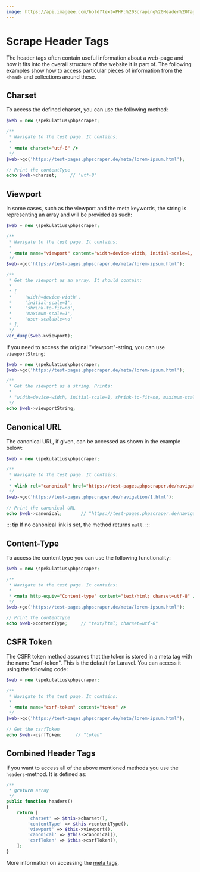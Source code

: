 ```yaml
---
image: https://api.imageee.com/bold?text=PHP:%20Scraping%20Header%20Tags&bg_image=https://images.unsplash.com/photo-1542762933-ab3502717ce7
---
```


# Scrape Header Tags

The header tags often contain useful information about a web-page and how it fits into the overall structure of the website it is part of. The following examples show how to access particular pieces of information from the `<head>` and collections around these.


## Charset

To access the defined charset, you can use the following method:

```php
$web = new \spekulatius\phpscraper;

/**
 * Navigate to the test page. It contains:
 *
 * <meta charset="utf-8" />
 */
$web->go('https://test-pages.phpscraper.de/meta/lorem-ipsum.html');

// Print the contentType
echo $web->charset;     // "utf-8"
```


## Viewport

In some cases, such as the viewport and the meta keywords, the string is representing an array and will be provided as such:

```php
$web = new \spekulatius\phpscraper;

/**
 * Navigate to the test page. It contains:
 *
 * <meta name="viewport" content="width=device-width, initial-scale=1, shrink-to-fit=no, maximum-scale=1, user-scalable=no" />
 */
$web->go('https://test-pages.phpscraper.de/meta/lorem-ipsum.html');

/**
 * Get the viewport as an array. It should contain:
 *
 * [
 *     'width=device-width',
 *     'initial-scale=1',
 *     'shrink-to-fit=no',
 *     'maximum-scale=1',
 *     'user-scalable=no'
 * ],
 */
var_dump($web->viewport);
```

If you need to access the original "viewport"-string, you can use `viewportString`:

```php
$web = new \spekulatius\phpscraper;
$web->go('https://test-pages.phpscraper.de/meta/lorem-ipsum.html');

/**
 * Get the viewport as a string. Prints:
 *
 * "width=device-width, initial-scale=1, shrink-to-fit=no, maximum-scale=1, user-scalable=no"
 */
echo $web->viewportString;
```


## Canonical URL

The canonical URL, if given, can be accessed as shown in the example below:

```php
$web = new \spekulatius\phpscraper;

/**
 * Navigate to the test page. It contains:
 *
 * <link rel="canonical" href="https://test-pages.phpscraper.de/navigation/2.html" />
 */
$web->go('https://test-pages.phpscraper.de/navigation/1.html');

// Print the canonical URL
echo $web->canonical;       // "https://test-pages.phpscraper.de/navigation/2.html"
```

::: tip
If no canonical link is set, the method returns `null`.
:::


## Content-Type

To access the content type you can use the following functionality:

```php
$web = new \spekulatius\phpscraper;

/**
 * Navigate to the test page. It contains:
 *
 * <meta http-equiv="Content-type" content="text/html; charset=utf-8" />
 */
$web->go('https://test-pages.phpscraper.de/meta/lorem-ipsum.html');

// Print the contentType
echo $web->contentType;     // "text/html; charset=utf-8"
```


## CSFR Token

The CSFR token method assumes that the token is stored in a meta tag with the name "csrf-token". This is the default for Laravel. You can access it using the following code:

```php
$web = new \spekulatius\phpscraper;

/**
 * Navigate to the test page. It contains:
 *
 * <meta name="csrf-token" content="token" />
 */
$web->go('https://test-pages.phpscraper.de/meta/lorem-ipsum.html');

// Get the csrfToken
echo $web->csrfToken;     // "token"
```


## Combined Header Tags

If you want to access all of the above mentioned methods you use the `headers`-method. It is defined as:

```php
/**
 * @return array
 */
public function headers()
{
    return [
        'charset' => $this->charset(),
        'contentType' => $this->contentType(),
        'viewport' => $this->viewport(),
        'canonical' => $this->canonical(),
        'csrfToken' => $this->csrfToken(),
    ];
}
```

More information on accessing the [meta tags](/examples/scrape-meta-tags.html).
